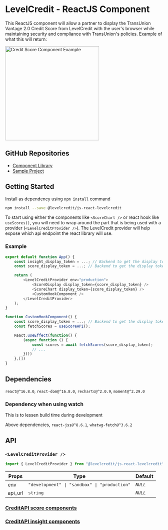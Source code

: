 # LevelCredit - ReactJS Component
This ReactJS component will allow a partner to display the TransUnion Vantage 2.0 Credit Score from LevelCredit with the user's browser while maintaining security and compliance with TransUnion's policies. 
Example of what this will return:

<img src="https://files.readme.io/7c5c66b-ScoreComponent.png" alt="Credit Score Component Example" width="300"/>

## GitHub Repositories
* [Component Library](https://github.com/levelcredit/js-react-levelcredit)
* [Sample Project](https://github.com/levelcredit/js-app-component-demo)

## Getting Started

Install as dependency using `npm install` command
```sh
npm install --save @levelcredit/js-react-levelcredit
```

To start using either the components like `<ScoreChart />` or react hook like `useScores()`, you will need to wrap around the part that is being used with a provider (`<LevelCreditProvider />`). The LevelCredit provider will help expose which api endpoint the react library will use. 

### Example
```js
export default function App() {
    const insight_display_token = ...; // Backend to get the display token from Credit API for Insights feature
    const score_display_token = ...; // Backend to get the display token from Credit API for Score feature

    return (
        <LevelCreditProvider env="production">
            <ScoreDisplay display_token={score_display_token} />
            <ScoreChart display_token={score_display_token} />
            <CustomHookComponent />
        </LevelCreditProvider>
    );
}

function CustomHookComponent() {
    const score_display_token = ...; // Backend to get the display token from Credit API for Score feature
    const fetchScores = useScoreAPI();

    React.useEffect(function() {
        (async function () {
            const scores = await fetchScores(score_display_token);
            // ...
        }())
    },[])
}
```

## Dependencies
`react@^16.8.0`, `react-dom@^16.8.0`, `recharts@^2.0.9`, `moment@^2.29.0`

### Dependency when using watch
This is to lessen build time during development

Above dependencies, `react-jss@^8.6.1`, `whatwg-fetch@^3.6.2`

## API

### `<LevelCreditProvider />`
```js
import { LevelCreditProvider } from "@levelcredit/js-react-levelcredit";
```

| Props | Type | Default |
|---|---|---|
| env | `"development" \| "sandbox" \| "production"` | *`NULL`* |
| api_url | `string` | *`NULL`* |

### [CreditAPI score components](https://github.com/levelcredit/js-react-levelcredit/src/CreditAPI/score/README.md)
### [CreditAPI insight components](https://github.com/levelcredit/js-react-levelcredit/src/CreditAPI/insights/README.md)
